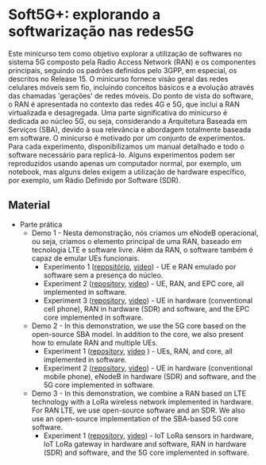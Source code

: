 # Soft5G+: explorando a softwarização nas redes5G

Este minicurso tem como objetivo explorar a utilização de softwares no sistema 5G composto pela Radio Access Network (RAN) e os componentes principais, seguindo os padrões definidos pelo 3GPP, em especial, os descritos no Release 15. O minicurso fornece visão geral das redes celulares móveis sem fio, incluindo conceitos básicos e a evolução através das chamadas 'gerações' de redes móveis. Do ponto de vista do software, o RAN é apresentada no contexto das redes 4G e 5G, que inclui a RAN virtualizada e desagregada. Uma parte significativa do minicurso é dedicada ao núcleo 5G, ou seja, considerando a Arquitetura Baseada em Serviços (SBA), devido à sua relevância e abordagem totalmente baseada em software. O minicurso é motivado por um conjunto de experimentos. Para cada experimento, disponibilizamos um manual detalhado e todo o software necessário para replicá-lo. Alguns experimentos podem ser reproduzidos usando apenas um computador normal, por exemplo, um notebook, mas alguns deles exigem a utilização de hardware específico, por exemplo, um Rádio Definido por Software (SDR).

## Material
<!-- * [Article](https://arxiv.org/abs/2006.10409) -->
* Parte prática
  * Demo 1 - Nesta demonstração, nós criamos um eNodeB operacional, ou seja, criamos o elemento principal de uma RAN, baseado em tecnologia LTE e software livre. Além da RAN, o software também é capaz de emular UEs funcionais.
    * Experimento 1 ([repositório](https://github.com/LABORA-INF-UFG/SBRC2020-Minicurso3-Demo1-Exp1 "Demo 1 - Experiment 1"), [video](https://youtu.be/puIOD6nQ3j0)) - UE e RAN emulado por software sem a presença do núcleo.
    * Experiment 2 ([repository](https://github.com/LABORA-INF-UFG/SBRC2020-Minicurso3-Demo1-Exp2 "Demo 1 - Experiment 2"), [video](https://youtu.be/X9qrC_dEL6g)) - UE, RAN, and EPC core, all implemented in software.
    * Experiment 3 ([repository](https://github.com/LABORA-INF-UFG/SBRC2020-Minicurso3-Demo1-Exp3 "Demo 1 - Experiment 3"), [video](https://youtu.be/RxZBPlvrYng)) - UE in hardware (conventional cell phone), RAN in hardware (SDR) and software, and the EPC core implemented in software.
  * Demo 2 - In this demonstration, we use the 5G core based on the open-source SBA model. In addition to the core, we also present how to emulate RAN and multiple UEs.
    * Experiment 1 ([repository](https://github.com/LABORA-INF-UFG/SBRC2020-Minicurso3-Demo2-Exp1 "Demo 2 - Experiment 1"), [video](https://youtu.be/ZZZ8UjgyWn4) ) - UEs, RAN, and core, all implemented in software.
    * Experiment 2 ([repository](https://github.com/LABORA-INF-UFG/SBRC2020-Minicurso3-Demo2-Exp2 "Demo 2 - Experiment 2"), [video](https://youtu.be/ph1dZNrduOU)) - UE in hardware (conventional mobile phone), eNodeB in hardware (SDR) and software, and the 5G core implemented in software.
  * Demo 3 - In this demonstration, we combine a RAN based on LTE technology with a LoRa wireless network implemented in hardware. For RAN LTE, we use open-source software and an SDR. We also use an open-source implementation of the SBA-based 5G core software.
    * Experiment 1 ([repository](https://github.com/LABORA-INF-UFG/SBRC2020-Minicurso3-Demo3-Exp1 "Demo 3 - Experiment 1"), [video](https://youtu.be/nJpO95LuxLU)) - IoT LoRa sensors in hardware, IoT LoRa gateway in hardware and software, RAN in hardware (SDR) and software, and the 5G core implemented in software.
